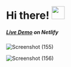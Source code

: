 # Hi there! <img src="https://github.com/TheDudeThatCode/TheDudeThatCode/blob/master/Assets/Hi.gif" width="35" />

##### [Live Demo](https://soft-choux-ff9013.netlify.app/) on Netlify 


 ![Screenshot (155)](https://user-images.githubusercontent.com/92467753/210441740-808bf204-4d8f-43a0-93c1-39cf3767bfa8.png)

![Screenshot (156)](https://user-images.githubusercontent.com/92467753/210441669-01e643a6-f7a9-4b11-b826-cd02c868adc8.png)
